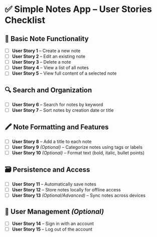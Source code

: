 # ✅ Simple Notes App – User Stories Checklist

## 📄 Basic Note Functionality

- [ ] **User Story 1** – Create a new note
- [ ] **User Story 2** – Edit an existing note
- [ ] **User Story 3** – Delete a note
- [ ] **User Story 4** – View a list of all notes
- [ ] **User Story 5** – View full content of a selected note

## 🔍 Search and Organization

- [ ] **User Story 6** – Search for notes by keyword
- [ ] **User Story 7** – Sort notes by creation date or title

## 🖍️ Note Formatting and Features

- [ ] **User Story 8** – Add a title to each note
- [ ] **User Story 9** *(Optional)* – Categorize notes using tags or labels
- [ ] **User Story 10** *(Optional)* – Format text (bold, italic, bullet points)

## 🗃️ Persistence and Access

- [ ] **User Story 11** – Automatically save notes
- [ ] **User Story 12** – Store notes locally for offline access
- [ ] **User Story 13** *(Optional/Advanced)* – Sync notes across devices

## 🔐 User Management *(Optional)*

- [ ] **User Story 14** – Sign in with an account
- [ ] **User Story 15** – Log out of the account
